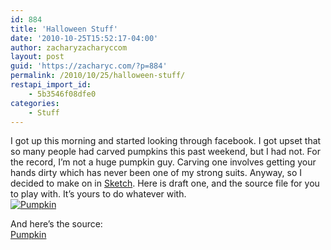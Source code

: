 ```yaml
---
id: 884
title: 'Halloween Stuff'
date: '2010-10-25T15:52:17-04:00'
author: zacharyzacharyccom
layout: post
guid: 'https://zacharyc.com/?p=884'
permalink: /2010/10/25/halloween-stuff/
restapi_import_id:
    - 5b3546f08dfe0
categories:
    - Stuff
---
```


I got up this morning and started looking through facebook. I got upset that so many people had carved pumpkins this past weekend, but I had not. For the record, I’m not a huge pumpkin guy. Carving one involves getting your hands dirty which has never been one of my strong suits. Anyway, so I decided to make on in [Sketch](http://www.bohemiancoding.com/sketch). Here is draft one, and the source file for you to play with. It’s yours to do whatever with.  
[![](https://i0.wp.com/zacharyc.com/wp-content/uploads/2010/10/Pumpkin.png?resize=300%2C214&ssl=1 "Pumpkin")](https://i0.wp.com/zacharyc.com/wp-content/uploads/2010/10/Pumpkin.png?ssl=1)

And here’s the source:  
[Pumpkin](https://zacharyc.com/wp-content/uploads/2010/10/Pumpkin.zip)